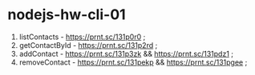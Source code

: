 # nodejs-hw-cli-01
1) listContacts - https://prnt.sc/131p0r0 ;
2) getContactById - https://prnt.sc/131p2rd ;
3) addContact - https://prnt.sc/131p3zk && https://prnt.sc/131pdz1 ;
4) removeContact - https://prnt.sc/131pekp && https://prnt.sc/131pgee ;
